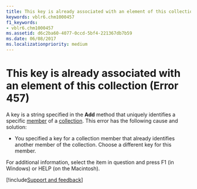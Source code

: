 ```yaml
---
title: This key is already associated with an element of this collection (Error 457)
keywords: vblr6.chm1000457
f1_keywords:
- vblr6.chm1000457
ms.assetid: d6c2ba60-4077-0ccd-5bf4-221367db7b59
ms.date: 06/08/2017
ms.localizationpriority: medium
---
```



# This key is already associated with an element of this collection (Error 457)

A key is a string specified in the **Add** method that uniquely identifies a specific [member](../../Glossary/vbe-glossary.md#member) of a [collection](../../Glossary/vbe-glossary.md#collection). This error has the following cause and solution:



- You specified a key for a collection member that already identifies another member of the collection. Choose a different key for this member.
    

For additional information, select the item in question and press F1 (in Windows) or HELP (on the Macintosh).

[!include[Support and feedback](~/includes/feedback-boilerplate.md)]
